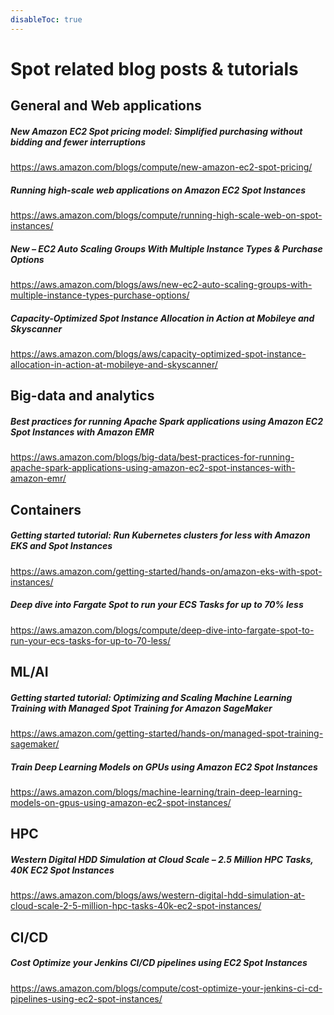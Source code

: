 ```yaml
---
disableToc: true
---
```


<div> 
    <h1> </i> Spot related blog posts & tutorials</i></h1>
</div>

## General and Web applications

##### New Amazon EC2 Spot pricing model: Simplified purchasing without bidding and fewer interruptions
https://aws.amazon.com/blogs/compute/new-amazon-ec2-spot-pricing/

##### Running high-scale web applications on Amazon EC2 Spot Instances
https://aws.amazon.com/blogs/compute/running-high-scale-web-on-spot-instances/

##### New – EC2 Auto Scaling Groups With Multiple Instance Types & Purchase Options
https://aws.amazon.com/blogs/aws/new-ec2-auto-scaling-groups-with-multiple-instance-types-purchase-options/

##### Capacity-Optimized Spot Instance Allocation in Action at Mobileye and Skyscanner
https://aws.amazon.com/blogs/aws/capacity-optimized-spot-instance-allocation-in-action-at-mobileye-and-skyscanner/

## Big-data and analytics

##### Best practices for running Apache Spark applications using Amazon EC2 Spot Instances with Amazon EMR
https://aws.amazon.com/blogs/big-data/best-practices-for-running-apache-spark-applications-using-amazon-ec2-spot-instances-with-amazon-emr/

## Containers
##### Getting started tutorial: Run Kubernetes clusters for less with Amazon EKS and Spot Instances
https://aws.amazon.com/getting-started/hands-on/amazon-eks-with-spot-instances/

##### Deep dive into Fargate Spot to run your ECS Tasks for up to 70% less
https://aws.amazon.com/blogs/compute/deep-dive-into-fargate-spot-to-run-your-ecs-tasks-for-up-to-70-less/

## ML/AI

##### Getting started tutorial: Optimizing and Scaling Machine Learning Training with Managed Spot Training for Amazon SageMaker
https://aws.amazon.com/getting-started/hands-on/managed-spot-training-sagemaker/

##### Train Deep Learning Models on GPUs using Amazon EC2 Spot Instances
https://aws.amazon.com/blogs/machine-learning/train-deep-learning-models-on-gpus-using-amazon-ec2-spot-instances/

## HPC

##### Western Digital HDD Simulation at Cloud Scale – 2.5 Million HPC Tasks, 40K EC2 Spot Instances
https://aws.amazon.com/blogs/aws/western-digital-hdd-simulation-at-cloud-scale-2-5-million-hpc-tasks-40k-ec2-spot-instances/

## CI/CD
##### Cost Optimize your Jenkins CI/CD pipelines using EC2 Spot Instances
https://aws.amazon.com/blogs/compute/cost-optimize-your-jenkins-ci-cd-pipelines-using-ec2-spot-instances/
